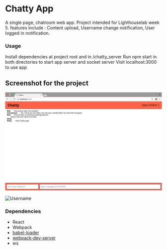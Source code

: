 Chatty App
=====================

A single page, chatroom web app.
Project intended for Lighthouselab week 5.
features include : Content upload, Username change notification, User logged in notification.

### Usage

Install dependencies at project root and in /chatty_server
Run npm start in both directories to start app server and socket server
Visit localhost:3000 to use app

## Screenshot for the project

![Feature1](Feature1.png)

![Username](Username.png)

### Dependencies

* React
* Webpack
* [babel-loader](https://github.com/babel/babel-loader)
* [webpack-dev-server](https://github.com/webpack/webpack-dev-server)
* ws

